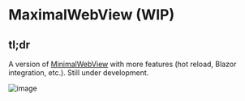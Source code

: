 # MaximalWebView (WIP)

## tl;dr

A version of [MinimalWebView](https://github.com/rgwood/MinimalWebView) with more features (hot reload, Blazor integration, etc.). Still under development.

![image](https://user-images.githubusercontent.com/26268125/139739579-cd82ad02-2775-4d98-bec7-56575658f400.png)
